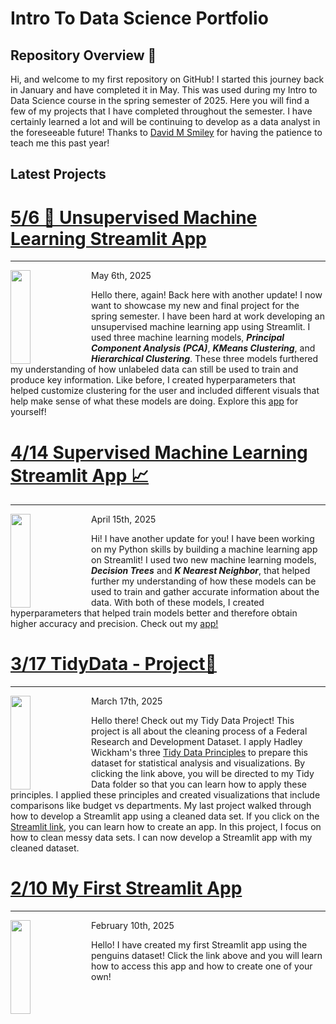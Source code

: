 # Intro To Data Science Portfolio
## Repository Overview 📜
Hi, and welcome to my first repository on GitHub! I started this journey back in January and have completed it in May. This was used during my Intro to Data Science course in the spring semester of 2025. Here you will find a few of my projects that I have completed throughout the semester. I have certainly learned a lot and will be continuing to develop as a data analyst in the foreseeable future! Thanks to [David M Smiley](https://dmsmiley.github.io/) for having the patience to teach me this past year!

## Latest Projects
# [5/6 🧠 Unsupervised Machine Learning Streamlit App](https://github.com/nat-foerch/Gonzalez--Data-Science-Portfolio/tree/main/MLUnsupervisedApp)
<hr>
<img align="left" width="230" height="150" src="https://anubrain.com/wp-content/uploads/2023/04/Black-White-Simple-Photo-How-AI-Take-Over-the-World-YouTube-Thumbnail.jpg" style="width: 25%;" />

May 6th, 2025

Hello there, again! Back here with another update! I now want to showcase my new and final project for the spring semester. I have been hard at work developing an unsupervised machine learning app using Streamlit. I used three machine learning models, ***Principal Component Analysis (PCA)***, ***KMeans Clustering***, and ***Hierarchical Clustering***. These three models furthered my understanding of how unlabeled data can still be used to train and produce key information. Like before, I created hyperparameters that helped customize clustering for the user and included different visuals that help make sense of what these models are doing. Explore this [app](https://foerchuml.streamlit.app/) for yourself!

# [4/14 Supervised Machine Learning Streamlit App 📈 ](https://github.com/nat-foerch/Gonzalez--Data-Science-Portfolio/tree/main/MLStreamlitApp)
<hr>
<img align="left" width="230" height="150" src="https://miro.medium.com/v2/resize:fit:1400/1*c_fiB-YgbnMl6nntYGBMHQ.jpeg" style="width: 25%;" />

April 15th, 2025

Hi! I have another update for you! I have been working on my Python skills by building a machine learning app on Streamlit! I used two new machine learning models, ***Decision Trees*** and ***K Nearest Neighbor***, that helped further my understanding of how these models can be used to train and gather accurate information about the data. With both of these models, I created hyperparameters that helped train models better and therefore obtain higher accuracy and precision. Check out my [app!](https://foerchml.streamlit.app/)


# [3/17 TidyData - Project🧹 ](https://github.com/nat-foerch/Gonzalez--Data-Science-Portfolio/tree/main/TidyData-Project)

<hr>
<img align="left" width="230" height="150" src="https://assets.nationbuilder.com/drmikekatz/pages/21/attachments/original/1698609703/money_government_pic_10-29-23_b.jpg?1698609703" style="width: 25%;" />

March 17th, 2025

Hello there! Check out my Tidy Data Project! This project is all about the cleaning process of a Federal Research and Development Dataset. I apply Hadley Wickham's three [Tidy Data Principles](https://vita.had.co.nz/papers/tidy-data.pdf) to prepare this dataset for statistical analysis and visualizations. By clicking the link above, you will be directed to my Tidy Data folder so that you can learn how to apply these principles. I applied these principles and created visualizations that include comparisons like budget vs departments. My last project walked through how to develop a Streamlit app using a cleaned data set. If you click on the [Streamlit link](https://github.com/nat-foerch/Gonzalez--Data-Science-Portfolio/tree/main/basic_streamlit-app), you can learn how to create an app. In this project, I focus on how to clean messy data sets. I can now develop a Streamlit app with my cleaned dataset. 

# [2/10 My First Streamlit App](https://github.com/nat-foerch/Gonzalez--Data-Science-Portfolio/tree/main/basic_streamlit-app)
<hr>
<img align="left" width="230" height="150" src="https://encrypted-tbn0.gstatic.com/images?q=tbn:ANd9GcSVPOrpeD3cmRtuqhXOmQVpCHVbBgoLqZmXsg&s" style="width: 25%;" />

February 10th, 2025

Hello! I have created my first Streamlit app using the penguins dataset! Click the link above and you will learn how to access this app and how to create one of your own!
